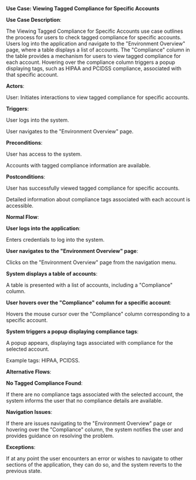 ﻿**Use Case: Viewing Tagged Compliance for Specific Accounts**

**Use Case Description**:

The Viewing Tagged Compliance for Specific Accounts use case outlines the process for users to check tagged compliance for specific accounts. Users log into the application and navigate to the "Environment Overview" page, where a table displays a list of accounts. The "Compliance" column in the table provides a mechanism for users to view tagged compliance for each account. Hovering over the compliance column triggers a popup displaying tags, such as HIPAA and PCIDSS compliance, associated with that specific account.

**Actors**:

User: Initiates interactions to view tagged compliance for specific accounts.

**Triggers**:

User logs into the system.

User navigates to the "Environment Overview" page.

**Preconditions**:

User has access to the system.

Accounts with tagged compliance information are available.

**Postconditions**:

User has successfully viewed tagged compliance for specific accounts.

Detailed information about compliance tags associated with each account is accessible.

**Normal Flow**:

**User logs into the application**:

Enters credentials to log into the system.

**User navigates to the "Environment Overview" page**:

Clicks on the "Environment Overview" page from the navigation menu.

**System displays a table of accounts**:

A table is presented with a list of accounts, including a "Compliance" column.

**User hovers over the "Compliance" column for a specific account**:

Hovers the mouse cursor over the "Compliance" column corresponding to a specific account.

**System triggers a popup displaying compliance tags**:

A popup appears, displaying tags associated with compliance for the selected account.

Example tags: HIPAA, PCIDSS.

**Alternative Flows**:

**No Tagged Compliance Found**:

If there are no compliance tags associated with the selected account, the system informs the user that no compliance details are available.

**Navigation Issues**:

If there are issues navigating to the "Environment Overview" page or hovering over the "Compliance" column, the system notifies the user and provides guidance on resolving the problem.

**Exceptions**:

If at any point the user encounters an error or wishes to navigate to other sections of the application, they can do so, and the system reverts to the previous state.
